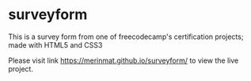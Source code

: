 # surveyform
This is a survey form from one of freecodecamp's certification projects; made with HTML5 and CSS3 

Please visit link  https://merinmat.github.io/surveyform/ to view the live project. 
